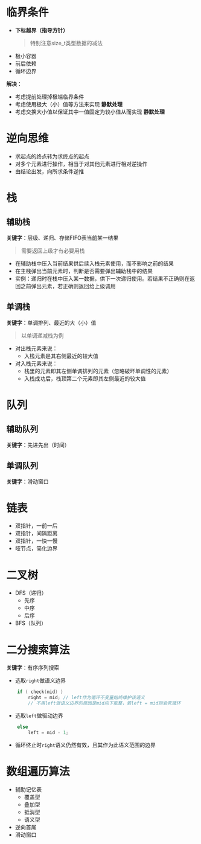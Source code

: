 # 临界条件
* **下标越界（指导方针）**
    > 特别注意size_t类型数据的减法
* 极小容器
* 前后依赖
* 循环边界

**解决**：
* 考虑提前处理掉极端临界条件
* 考虑使用极大（小）值等方法来实现 **静默处理**
* 考虑交换大小值以保证其中一值固定为较小值从而实现 **静默处理** 

# 逆向思维
* 求起点的终点转为求终点的起点
* 对多个元素进行操作，相当于对其他元素进行相对逆操作
* 由结论出发，向所求条件逆推

# 栈
## 辅助栈
**关键字**：层级、递归、存储FIFO表当前某一结果
> 需要返回上级才有必要用栈
* 在辅助栈中压入当前结果供后续入栈元素使用，而不影响之前的结果
* 在主栈弹出当前元素时，判断是否需要弹出辅助栈中的结果
* 实例：递归时在栈中压入某一数据，供下一次递归使用。若结果不正确则在返回之前弹出元素，若正确则返回给上级调用

## 单调栈
**关键字**：单调排列、最近的大（小）值

> 以单调递减栈为例
* 对出栈元素来说：
    * 入栈元素是其右侧最近的较大值
* 对入栈元素来说：
    * 栈里的元素即其左侧单调排列的元素（忽略破坏单调性的元素）
    * 入栈成功后，栈顶第二个元素即其左侧最近的较大值

# 队列
## 辅助队列
**关键字**：先进先出（时间）
## 单调队列
**关键字**：滑动窗口

# 链表
* 双指针，一前一后
* 双指针，间隔距离
* 双指针，一快一慢
* 哑节点，简化边界

# 二叉树
* DFS（递归）
    * 先序
    * 中序
    * 后序
* BFS（队列）

# 二分搜索算法
**关键字**：有序序列搜索

* 选取`right`做语义边界
```cpp
    if ( check(mid) )
        right = mid; // left作为循环不变量始终维护该语义
        // 不用left做语义边界的原因是mid向下取整，若left = mid则会死循环
```
* 选取`left`做驱动边界
```cpp
    else
        left = mid - 1;
```
* 循环终止时`right`语义仍然有效，且其作为此语义范围的边界

# 数组遍历算法
* 辅助记忆表
    * 覆盖型
    * 叠加型
    * 抵消型
    * 语义型
* 逆向首尾
* 滑动窗口
